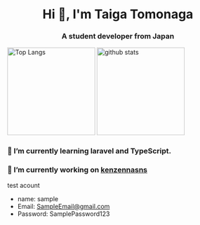 <h1 align="center">Hi 👋, I'm Taiga Tomonaga</h1>
<h3 align="center">A student developer from Japan</h3>

<p align="left"> 
  <img alt="Top Langs" height="200px" src="https://github-readme-stats.vercel.app/api/top-langs/?username=Litmus4883&layout=compact&show_icons=true" />
  <img alt="github stats" height="200px" src="https://github-readme-stats.vercel.app/api?username=Litmus4883&show_icons=ture" />
</p>

### 🌱 I’m currently learning **laravel** and **TypeScript**.


### 🔭 I’m currently working on [kenzennasns](https://kenzennasns-4a60d61cd13b.herokuapp.com/login)

<p>test acount</p>

- name: sample
- Email: SampleEmail@gmail.com
- Password: SamplePassword123


<p align="left">
</p>

<!--
**Litmus4883/Litmus4883** is a ✨ _special_ ✨ repository because its `README.md` (this file) appears on your GitHub profile.

Here are some ideas to get you started:

- 🔭 I’m currently working on ...
- 🌱 I’m currently learning ...
- 👯 I’m looking to collaborate on ...
- 🤔 I’m looking for help with ...
- 💬 Ask me about ...
- 📫 How to reach me: ...
- 😄 Pronouns: ...
- ⚡ Fun fact: ...
-->
